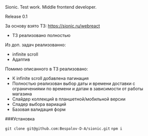 Sionic. Test work. Middle frontend developer.  
  
Release 0.1
  
За основу взято ТЗ: https://sionic.ru/webreact  
  
 - ТЗ реализовано полностью
 
 Из доп. задач реализованно:
 
 - infinite scroll
 - Адаптив
 
 Помимо описанного в ТЗ реализовано:
  
- К infinite scroll добавлена пагинация
- Полностью реализован выбор даты и времени доставки с ограничениями по времени и датам в зависимости от работы магазина
- Слайдер коллекций в планшетной/мобильной версии
- Сладер выбора вариаций
- Базовая валидация форм

###Установка  
  
```git clone git@github.com:Bespalov-D-A/sionic.git```
```npm i```
